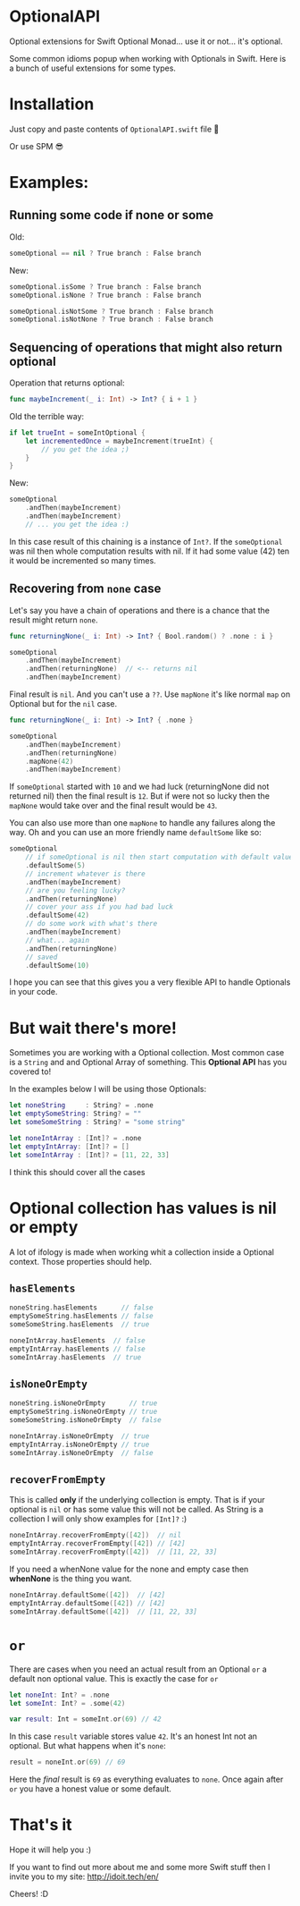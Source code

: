 # OptionalAPI
Optional extensions for Swift Optional Monad... use it or not... it's optional.

Some common idioms popup when working with Optionals in Swift. Here is a bunch of useful extensions for some types.

# Installation

Just copy and paste contents of `OptionalAPI.swift` file 🍝 

Or use SPM 😎


# Examples:

## Running some code if none or some

Old:
```swift
someOptional == nil ? True branch : False branch
```

New:

```swift
someOptional.isSome ? True branch : False branch
someOptional.isNone ? True branch : False branch

someOptional.isNotSome ? True branch : False branch
someOptional.isNotNone ? True branch : False branch
```

## Sequencing of operations that might also return optional

Operation that returns optional:
```swift
func maybeIncrement(_ i: Int) -> Int? { i + 1 }
```

Old the terrible way:

```swift
if let trueInt = someIntOptional {
    let incrementedOnce = maybeIncrement(trueInt) {
        // you get the idea ;)
    }
}
```

New:

```swift
someOptional
    .andThen(maybeIncrement)
    .andThen(maybeIncrement)
    // ... you get the idea :)
```

In this case result of this chaining is a instance of `Int?`. If the `someOptional` was nil then whole computation results with nil. If it had some value (42) ten it would be incremented so many times.

## Recovering from `none` case

Let's say you have a chain of operations and there is a chance that the result might return `none`.

```swift
func returningNone(_ i: Int) -> Int? { Bool.random() ? .none : i }

someOptional
    .andThen(maybeIncrement)
    .andThen(returningNone)  // <-- returns nil
    .andThen(maybeIncrement)  
```

Final result is `nil`. And you can't use a `??`. Use `mapNone` it's like normal `map` on Optional but for the `nil` case.

```swift
func returningNone(_ i: Int) -> Int? { .none }

someOptional
    .andThen(maybeIncrement)
    .andThen(returningNone)  
    .mapNone(42)
    .andThen(maybeIncrement)  
```

If `someOptional` started with `10` and we had luck (returningNone did not returned nil) then the final result is `12`. But if were not so lucky then the `mapNone` would take over and the final result would be `43`.

You can also use more than one `mapNone` to handle any failures along the way. Oh and you can use an more friendly name `defaultSome` like so:

```swift
someOptional
    // if someOptional is nil then start computation with default value
    .defaultSome(5)     
    // increment whatever is there         
    .andThen(maybeIncrement)
    // are you feeling lucky?
    .andThen(returningNone)  
    // cover your ass if you had bad luck
    .defaultSome(42)
    // do some work with what's there
    .andThen(maybeIncrement) 
    // what... again
    .andThen(returningNone)  
    // saved
    .defaultSome(10)
```

I hope you can see that this gives you a very flexible API to handle Optionals in your code.

# But wait there's more!

Sometimes you are working with a Optional collection. Most common case is a `String` and and Optional Array of something. This **Optional API** has you covered to!

In the examples below I will be using those Optionals:

```swift
let noneString     : String? = .none
let emptySomeString: String? = ""
let someSomeString : String? = "some string"

let noneIntArray : [Int]? = .none
let emptyIntArray: [Int]? = []
let someIntArray : [Int]? = [11, 22, 33]
```

I think this should cover all the cases

# Optional collection has values is nil or empty

A lot of ifology is made when working whit a collection inside a Optional context. Those properties should help.

## `hasElements`

```swift
noneString.hasElements      // false
emptySomeString.hasElements // false
someSomeString.hasElements  // true

noneIntArray.hasElements  // false
emptyIntArray.hasElements // false
someIntArray.hasElements  // true
```

## `isNoneOrEmpty`

```swift
noneString.isNoneOrEmpty      // true
emptySomeString.isNoneOrEmpty // true
someSomeString.isNoneOrEmpty  // false

noneIntArray.isNoneOrEmpty  // true
emptyIntArray.isNoneOrEmpty // true
someIntArray.isNoneOrEmpty  // false
```

## `recoverFromEmpty`

This is called **only** if the underlying collection is empty. That is if your optional is `nil` or has some value this will not be called. As String is a collection I will only show examples for `[Int]?` :)

```swift
noneIntArray.recoverFromEmpty([42])  // nil
emptyIntArray.recoverFromEmpty([42]) // [42]
someIntArray.recoverFromEmpty([42])  // [11, 22, 33]
```

If you need a whenNone value for the none and empty case then **whenNone** is the thing you want.

```swift
noneIntArray.defaultSome([42])  // [42]
emptyIntArray.defaultSome([42]) // [42]
someIntArray.defaultSome([42])  // [11, 22, 33]
```

# `or`

There are cases when you need an actual result from an Optional `or` a default non optional value. This is exactly the case for `or`

```swift
let noneInt: Int? = .none
let someInt: Int? = .some(42)

var result: Int = someInt.or(69) // 42
```

In this case `result` variable stores value `42`. It's an honest Int not an optional. But what happens when it's `none`:

```swift
result = noneInt.or(69) // 69
```

Here the _final_ result is `69` as everything evaluates to `none`. Once again after `or` you have a honest value or some default.

# That's it

Hope it will help you :)

If you want to find out more about me and some more Swift stuff then I invite you to my site: http://idoit.tech/en/

Cheers! :D
